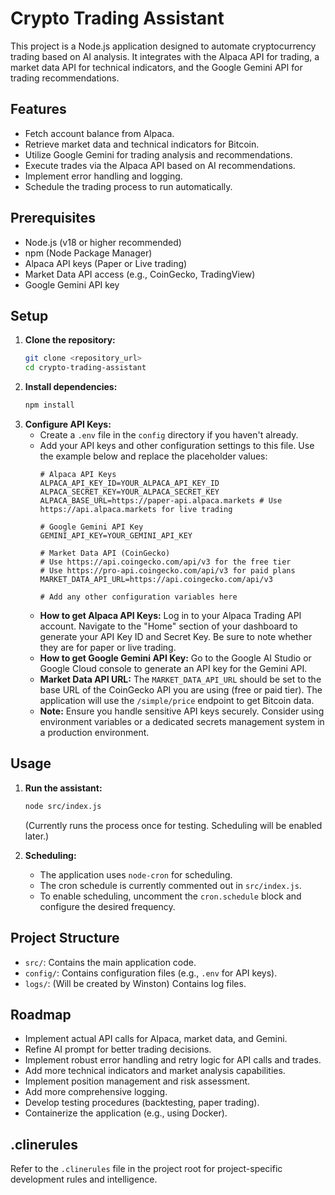 # Crypto Trading Assistant

This project is a Node.js application designed to automate cryptocurrency trading based on AI analysis. It integrates with the Alpaca API for trading, a market data API for technical indicators, and the Google Gemini API for trading recommendations.

## Features

- Fetch account balance from Alpaca.
- Retrieve market data and technical indicators for Bitcoin.
- Utilize Google Gemini for trading analysis and recommendations.
- Execute trades via the Alpaca API based on AI recommendations.
- Implement error handling and logging.
- Schedule the trading process to run automatically.

## Prerequisites

- Node.js (v18 or higher recommended)
- npm (Node Package Manager)
- Alpaca API keys (Paper or Live trading)
- Market Data API access (e.g., CoinGecko, TradingView)
- Google Gemini API key

## Setup

1.  **Clone the repository:**
    ```bash
    git clone <repository_url>
    cd crypto-trading-assistant
    ```
2.  **Install dependencies:**
    ```bash
    npm install
    ```
3.  **Configure API Keys:**
    - Create a `.env` file in the `config` directory if you haven't already.
    - Add your API keys and other configuration settings to this file. Use the example below and replace the placeholder values:
      ```env
      # Alpaca API Keys
      ALPACA_API_KEY_ID=YOUR_ALPACA_API_KEY_ID
      ALPACA_SECRET_KEY=YOUR_ALPACA_SECRET_KEY
      ALPACA_BASE_URL=https://paper-api.alpaca.markets # Use https://api.alpaca.markets for live trading

      # Google Gemini API Key
      GEMINI_API_KEY=YOUR_GEMINI_API_KEY

      # Market Data API (CoinGecko)
      # Use https://api.coingecko.com/api/v3 for the free tier
      # Use https://pro-api.coingecko.com/api/v3 for paid plans
      MARKET_DATA_API_URL=https://api.coingecko.com/api/v3

      # Add any other configuration variables here
      ```
    - **How to get Alpaca API Keys:** Log in to your Alpaca Trading API account. Navigate to the "Home" section of your dashboard to generate your API Key ID and Secret Key. Be sure to note whether they are for paper or live trading.
    - **How to get Google Gemini API Key:** Go to the Google AI Studio or Google Cloud console to generate an API key for the Gemini API.
    - **Market Data API URL:** The `MARKET_DATA_API_URL` should be set to the base URL of the CoinGecko API you are using (free or paid tier). The application will use the `/simple/price` endpoint to get Bitcoin data.
    - **Note:** Ensure you handle sensitive API keys securely. Consider using environment variables or a dedicated secrets management system in a production environment.

## Usage

1.  **Run the assistant:**
    ```bash
    node src/index.js
    ```
    (Currently runs the process once for testing. Scheduling will be enabled later.)

2.  **Scheduling:**
    - The application uses `node-cron` for scheduling.
    - The cron schedule is currently commented out in `src/index.js`.
    - To enable scheduling, uncomment the `cron.schedule` block and configure the desired frequency.

## Project Structure

- `src/`: Contains the main application code.
- `config/`: Contains configuration files (e.g., `.env` for API keys).
- `logs/`: (Will be created by Winston) Contains log files.

## Roadmap

- Implement actual API calls for Alpaca, market data, and Gemini.
- Refine AI prompt for better trading decisions.
- Implement robust error handling and retry logic for API calls and trades.
- Add more technical indicators and market analysis capabilities.
- Implement position management and risk assessment.
- Add more comprehensive logging.
- Develop testing procedures (backtesting, paper trading).
- Containerize the application (e.g., using Docker).

## .clinerules

Refer to the `.clinerules` file in the project root for project-specific development rules and intelligence.
